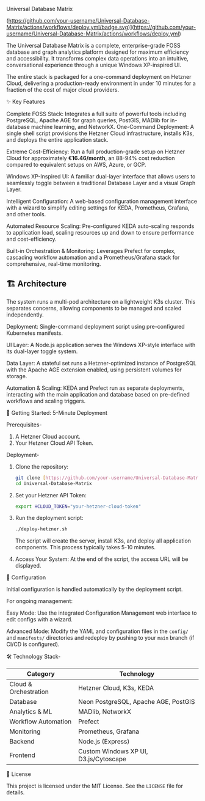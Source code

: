 Universal Database Matrix

(https://github.com/your-username/Universal-Database-Matrix/actions/workflows/deploy.yml/badge.svg)](https://github.com/your-username/Universal-Database-Matrix/actions/workflows/deploy.yml)

The Universal Database Matrix is a complete, enterprise-grade FOSS database and graph analytics platform designed for maximum efficiency and accessibility. It transforms complex data operations into an intuitive, conversational experience through a unique Windows XP-inspired UI. 

The entire stack is packaged for a one-command deployment on Hetzner Cloud, delivering a production-ready environment in under 10 minutes for a fraction of the cost of major cloud providers.

✨ Key Features

Complete FOSS Stack: Integrates a full suite of powerful tools including PostgreSQL, Apache AGE for graph queries, PostGIS, MADlib for in-database machine learning, and NetworkX.  One-Command Deployment: A single shell script provisions the Hetzner Cloud infrastructure, installs K3s, and deploys the entire application stack.  

Extreme Cost-Efficiency: Run a full production-grade setup on Hetzner Cloud for approximately **€16.46/month**, an 88-94% cost reduction compared to equivalent setups on AWS, Azure, or GCP.  

Windows XP-Inspired UI: A familiar dual-layer interface that allows users to seamlessly toggle between a traditional Database Layer and a visual Graph Layer. 

Intelligent Configuration: A web-based configuration management interface with a wizard to simplify editing settings for KEDA, Prometheus, Grafana, and other tools.  

Automated Resource Scaling: Pre-configured KEDA auto-scaling responds to application load, scaling resources up and down to ensure performance and cost-efficiency.

Built-in Orchestration & Monitoring: Leverages Prefect for complex, cascading workflow automation and a Prometheus/Grafana stack for comprehensive, real-time monitoring.

## 🏗️ Architecture

The system runs a multi-pod architecture on a lightweight K3s cluster. This separates concerns, allowing components to be managed and scaled independently.

Deployment: Single-command deployment script using pre-configured Kubernetes manifests.  

UI Layer: A Node.js application serves the Windows XP-style interface with its dual-layer toggle system.

Data Layer: A stateful set runs a Hetzner-optimized instance of PostgreSQL with the Apache AGE extension enabled, using persistent volumes for storage.

Automation & Scaling: KEDA and Prefect run as separate deployments, interacting with the main application and database based on pre-defined workflows and scaling triggers.

🚀 Getting Started: 5-Minute Deployment

Prerequisites-

1.  A Hetzner Cloud account.
2.  Your Hetzner Cloud API Token.

Deployment-

1.  Clone the repository:
    ```bash
    git clone [https://github.com/your-username/Universal-Database-Matrix.git](https://github.com/your-username/Universal-Database-Matrix.git)
    cd Universal-Database-Matrix
    ```

2.  Set your Hetzner API Token:
    ```bash
    export HCLOUD_TOKEN="your-hetzner-cloud-token"
    ```

3.  Run the deployment script:
    ```bash
    ./deploy-hetzner.sh
    ```
    The script will create the server, install K3s, and deploy all application components. This process typically takes 5-10 minutes.

4.  Access Your System:
At the end of the script, the access URL will be displayed.

🔧 Configuration

Initial configuration is handled automatically by the deployment script. 

For ongoing management:

Easy Mode: Use the integrated Configuration Management web interface to edit configs with a wizard.

Advanced Mode: Modify the YAML and configuration files in the `config/` and `manifests/` directories and redeploy by pushing to your `main` branch (if CI/CD is configured).

🛠️ Technology Stack-

| Category                  | Technology                                                     |
| ------------------------- | -------------------------------------------------------------- |
| Cloud & Orchestration | Hetzner Cloud, K3s, KEDA                                       |
| Database | Neon PostgreSQL, Apache AGE, PostGIS                           |
| Analytics & ML | MADlib, NetworkX                                               |
| Workflow Automation | Prefect                                                        |
| Monitoring | Prometheus, Grafana                                            |
| Backend | Node.js (Express)                                              |
| Frontend | Custom Windows XP UI, D3.js/Cytoscape                          |

📄 License

This project is licensed under the MIT License. See the `LICENSE` file for details.
